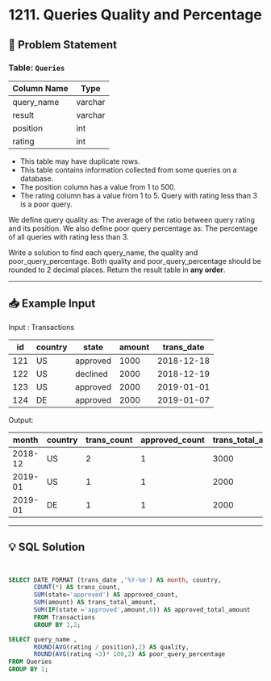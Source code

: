 
# 1211. Queries Quality and Percentage

## 📝 Problem Statement

### Table: `Queries`

| Column Name | Type    |
|-------------|---------|
| query_name  | varchar |
| result      | varchar |
| position    | int     |
| rating      | int     |

 - This table may have duplicate rows.
 - This table contains information collected from some queries on a database.
 - The position column has a value from 1 to 500.
 - The rating column has a value from 1 to 5. Query with rating less than 3 is a poor query.
 
 We define query quality as:
     The average of the ratio between query rating and its position.
We also define poor query percentage as:
     The percentage of all queries with rating less than 3.

Write a solution to find each query_name, the quality and poor_query_percentage.
Both quality and poor_query_percentage should be rounded to 2 decimal places.
Return the result table in **any order**. 

---

## 📥 Example Input

Input : Transactions 

| id   | country | state    | amount | trans_date |
|------|---------|----------|--------|------------|
| 121  | US      | approved | 1000   | 2018-12-18 |
| 122  | US      | declined | 2000   | 2018-12-19 |
| 123  | US      | approved | 2000   | 2019-01-01 |
| 124  | DE      | approved | 2000   | 2019-01-07 |


Output: 

| month    | country | trans_count | approved_count | trans_total_amount | approved_total_amount |
|----------|---------|-------------|----------------|--------------------|-----------------------|
| 2018-12  | US      | 2           | 1              | 3000               | 1000                  |
| 2019-01  | US      | 1           | 1              | 2000               | 2000                  |
| 2019-01  | DE      | 1           | 1              | 2000               | 2000                  |

---

## 💡 SQL Solution

```sql


SELECT DATE_FORMAT (trans_date ,'%Y-%m') AS month, country,
       COUNT(*) AS trans_count,
       SUM(state='approved') AS approved_count,
       SUM(amount) AS trans_total_amount,
       SUM(IF(state ='approved',amount,0)) AS approved_total_amount
       FROM Transactions 
       GROUP BY 1,2;

SELECT query_name ,
       ROUND(AVG(rating / position),2) AS quality,
       ROUND(AVG(rating <3)* 100,2) AS poor_query_percentage
FROM Queries
GROUP BY 1;
